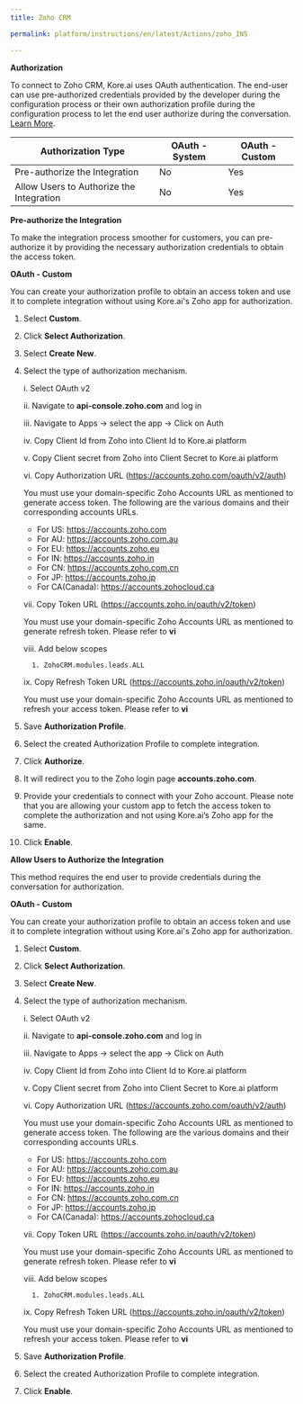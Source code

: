 ```yaml
---
title: Zoho CRM

permalink: platform/instructions/en/latest/Actions/zoho_INS

---
```


<base target="_blank">




**Authorization**
 
To connect to Zoho CRM, Kore.ai uses OAuth authentication. The end-user can use pre-authorized credentials provided by the developer during the configuration process or their own authorization profile during the configuration process to let the end user authorize during the conversation. [Learn More](https://www.zoho.com/crm/developer/docs/api/v5/).
 
 
 |Authorization Type                      | OAuth - System | OAuth - Custom |
 |----------------------------------------|----------------|----------------|
 |Pre-authorize the Integration           |       No       |       Yes      |
 |Allow Users to Authorize the Integration|       No       |       Yes      |


**Pre-authorize the Integration**
 
 To make the integration process smoother for customers, you can pre-authorize it by providing the necessary authorization credentials to obtain the access token.
 
**OAuth - Custom**
 
 You can create your authorization profile to obtain an access token and use it to complete integration without using Kore.ai's Zoho app for authorization.
 
1. Select **Custom**.
 
2. Click **Select Authorization**.
 
3. Select **Create New**.
 
4. Select the type of authorization mechanism. 
 
    i.  Select OAuth v2
 
   ii.  Navigate to **api-console.zoho.com** and log in 
 
   iii.  Navigate to Apps → select the app → Click on Auth
 
   iv.  Copy Client Id from Zoho into Client Id to Kore.ai platform
 
    v.  Copy Client secret from Zoho into Client Secret to Kore.ai platform
 
   vi.  Copy Authorization URL (https://accounts.zoho.com/oauth/v2/auth)
   
      You must use your domain-specific Zoho Accounts URL as mentioned to generate access token. The following are the various domains and their corresponding accounts URLs.

     - For US: https://accounts.zoho.com
     - For AU: https://accounts.zoho.com.au
     - For EU: https://accounts.zoho.eu
     - For IN: https://accounts.zoho.in
     - For CN: https://accounts.zoho.com.cn
     - For JP: https://accounts.zoho.jp
     - For CA(Canada): https://accounts.zohocloud.ca
 
   vii. Copy Token URL (https://accounts.zoho.in/oauth/v2/token)
   
      You must use your domain-specific Zoho Accounts URL as mentioned to generate refresh token. Please refer to **vi**
 
    viii.  Add below scopes 
 
         1. ZohoCRM.modules.leads.ALL
 
    ix. Copy Refresh Token URL (https://accounts.zoho.in/oauth/v2/token)
   
      You must use your domain-specific Zoho Accounts URL as mentioned to refresh your access token. Please refer to **vi**
 
6. Save **Authorization Profile**.
 
7. Select the created Authorization Profile to complete integration.
 
8. Click **Authorize**.
 
9. It will redirect you to the Zoho login page **accounts.zoho.com**. 
 
10. Provide your credentials to connect with your Zoho account. 
   Please note that you are allowing your custom app to fetch the access token to complete the authorization and not using Kore.ai’s Zoho app for the same.
 
11. Click **Enable**.
 
 
**Allow Users to Authorize the Integration**
 
This method requires the end user to provide credentials during the conversation for authorization.
 
 **OAuth - Custom**
 
 You can create your authorization profile to obtain an access token and use it to complete integration without using Kore.ai's Zoho app for authorization.
 
1. Select **Custom**.
 
2. Click **Select Authorization**.
 
3. Select **Create New**.
 
4. Select the type of authorization mechanism. 
 
    i.  Select OAuth v2
 
   ii.  Navigate to **api-console.zoho.com** and log in 
 
   iii.  Navigate to Apps → select the app → Click on Auth
 
   iv.  Copy Client Id from Zoho into Client Id to Kore.ai platform
 
    v.  Copy Client secret from Zoho into Client Secret to Kore.ai platform
 
    vi.  Copy Authorization URL (https://accounts.zoho.com/oauth/v2/auth)
   
      You must use your domain-specific Zoho Accounts URL as mentioned to generate access token. The following are the various domains and their corresponding accounts URLs.

     - For US: https://accounts.zoho.com
     - For AU: https://accounts.zoho.com.au
     - For EU: https://accounts.zoho.eu
     - For IN: https://accounts.zoho.in
     - For CN: https://accounts.zoho.com.cn
     - For JP: https://accounts.zoho.jp
     - For CA(Canada): https://accounts.zohocloud.ca
 
   vii. Copy Token URL (https://accounts.zoho.in/oauth/v2/token)
   
      You must use your domain-specific Zoho Accounts URL as mentioned to generate refresh token. Please refer to **vi**
 
    viii.  Add below scopes 
 
         1. ZohoCRM.modules.leads.ALL
 
    ix. Copy Refresh Token URL (https://accounts.zoho.in/oauth/v2/token)
   
      You must use your domain-specific Zoho Accounts URL as mentioned to refresh your access token. Please refer to **vi**
 
6. Save **Authorization Profile**.
 
7. Select the created Authorization Profile to complete integration.
 
8. Click **Enable**.
